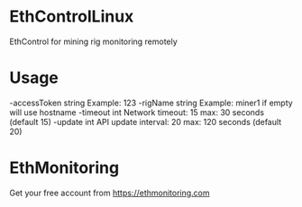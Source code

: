 # EthControlLinux
EthControl for mining rig monitoring remotely

# Usage

  -accessToken string
    	Example: 123
  -rigName string
    	Example: miner1 if empty will use hostname
  -timeout int
    	Network timeout: 15 max: 30 seconds (default 15)
  -update int
    	API update interval: 20 max: 120 seconds (default 20)

# EthMonitoring

Get your free account from https://ethmonitoring.com

